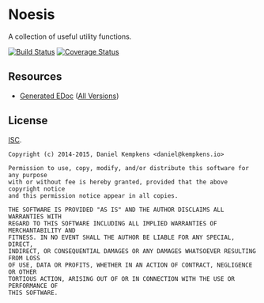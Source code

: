 # Noesis

A collection of useful utility functions.

[![Build Status](https://travis-ci.org/nifoc/noesis.png)](https://travis-ci.org/nifoc/noesis) [![Coverage Status](https://coveralls.io/repos/nifoc/noesis/badge.png?branch=master)](https://coveralls.io/r/nifoc/noesis?branch=master)

## Resources

* [Generated EDoc](http://noesis.nifoc.pw/0.2.1/) ([All Versions](http://noesis.nifoc.pw))

## License

[ISC](https://en.wikipedia.org/wiki/ISC_license).

```
Copyright (c) 2014-2015, Daniel Kempkens <daniel@kempkens.io>

Permission to use, copy, modify, and/or distribute this software for any purpose
with or without fee is hereby granted, provided that the above copyright notice
and this permission notice appear in all copies.

THE SOFTWARE IS PROVIDED "AS IS" AND THE AUTHOR DISCLAIMS ALL WARRANTIES WITH
REGARD TO THIS SOFTWARE INCLUDING ALL IMPLIED WARRANTIES OF MERCHANTABILITY AND
FITNESS. IN NO EVENT SHALL THE AUTHOR BE LIABLE FOR ANY SPECIAL, DIRECT,
INDIRECT, OR CONSEQUENTIAL DAMAGES OR ANY DAMAGES WHATSOEVER RESULTING FROM LOSS
OF USE, DATA OR PROFITS, WHETHER IN AN ACTION OF CONTRACT, NEGLIGENCE OR OTHER
TORTIOUS ACTION, ARISING OUT OF OR IN CONNECTION WITH THE USE OR PERFORMANCE OF
THIS SOFTWARE.
```
